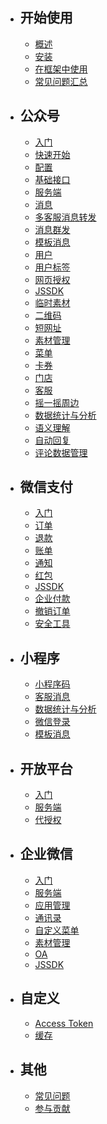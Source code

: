 - ## 开始使用
  - [概述](/docs/{{version}}/{{lang}}/index)
  - [安装](/docs/{{version}}/{{lang}}/installation)
  - [在框架中使用](/docs/{{version}}/{{lang}}/integration)
  - [常见问题汇总](/docs/{{version}}/{{lang}}/troubleshooting)

- ## 公众号
  - [入门](/docs/{{version}}/{{lang}}/official-account/index)
  - [快速开始](/docs/{{version}}/{{lang}}/official-account/tutorial)
  - [配置](/docs/{{version}}/{{lang}}/official-account/configuration)
  - [基础接口](/docs/{{version}}/{{lang}}/official-account/base)
  - [服务端](/docs/{{version}}/{{lang}}/official-account/server)
  - [消息](/docs/{{version}}/{{lang}}/official-account/messages)
  - [多客服消息转发](/docs/{{version}}/{{lang}}/official-account/message-transfer)
  - [消息群发](/docs/{{version}}/{{lang}}/official-account/broadcasting)
  - [模板消息](/docs/{{version}}/{{lang}}/official-account/template_message)
  - [用户](/docs/{{version}}/{{lang}}/official-account/user)
  - [用户标签](/docs/{{version}}/{{lang}}/official-account/user-tag)
  - [网页授权](/docs/{{version}}/{{lang}}/official-account/oauth)
  - [JSSDK](/docs/{{version}}/{{lang}}/basic-services/jssdk)
  - [临时素材](/docs/{{version}}/{{lang}}/basic-services/media)
  - [二维码](/docs/{{version}}/{{lang}}/basic-services/qrcode)
  - [短网址](/docs/{{version}}/{{lang}}/basic-services/url)
  - [素材管理](/docs/{{version}}/{{lang}}/official-account/material)
  - [菜单](/docs/{{version}}/{{lang}}/official-account/menu)
  - [卡券](/docs/{{version}}/{{lang}}/official-account/card)
  - [门店](/docs/{{version}}/{{lang}}/official-account/poi)
  - [客服](/docs/{{version}}/{{lang}}/official-account/customer_service)
  - [摇一摇周边](/docs/{{version}}/{{lang}}/official-account/shake-around)
  - [数据统计与分析](/docs/{{version}}/{{lang}}/official-account/data_cube)
  - [语义理解](/docs/{{version}}/{{lang}}/official-account/semantic)
  - [自动回复](/docs/{{version}}/{{lang}}/official-account/reply)
  - [评论数据管理](/docs/{{version}}/{{lang}}/official-account/comment)

- ## 微信支付
  - [入门](/docs/{{version}}/{{lang}}/payment/index)
  - [订单](/docs/{{version}}/{{lang}}/payment/order)
  - [退款](/docs/{{version}}/{{lang}}/payment/refund)
  - [账单](/docs/{{version}}/{{lang}}/payment/bill)
  - [通知](/docs/{{version}}/{{lang}}/payment/notify)
  - [红包](/docs/{{version}}/{{lang}}/payment/redpack)
  - [JSSDK](/docs/{{version}}/{{lang}}/payment/jssdk)
  - [企业付款](/docs/{{version}}/{{lang}}/payment/transfer)
  - [撤销订单](/docs/{{version}}/{{lang}}/payment/reverse)
  - [安全工具](/docs/{{version}}/{{lang}}/payment/security)

- ## 小程序
  - [小程序码](/docs/{{version}}/{{lang}}/mini-program/app_code)
  - [客服消息](/docs/{{version}}/{{lang}}/mini-program/customer_service)
  - [数据统计与分析](/docs/{{version}}/{{lang}}/mini-program/data_cube)
  - [微信登录](/docs/{{version}}/{{lang}}/mini-program/auth)
  - [模板消息](/docs/{{version}}/{{lang}}/mini-program/template_message)

- ## 开放平台
  - [入门](/docs/{{version}}/{{lang}}/open-platform/index)
  - [服务端](/docs/{{version}}/{{lang}}/open-platform/server)
  - [代授权](/docs/{{version}}/{{lang}}/open-platform/authorizer-delegate)

- ## 企业微信
  - [入门](/docs/{{version}}/{{lang}}/wework/index)
  - [服务端](/docs/{{version}}/{{lang}}/wework/server)
  - [应用管理](/docs/{{version}}/{{lang}}/wework/agents)
  - [通讯录](/docs/{{version}}/{{lang}}/wework/contacts)
  - [自定义菜单](/docs/{{version}}/{{lang}}/wework/menu)
  - [素材管理](/docs/{{version}}/{{lang}}/wework/media)
  - [OA](/docs/{{version}}/{{lang}}/wework/oa)
  - [JSSDK](/docs/{{version}}/{{lang}}/basic-services/jssdk)

- ## 自定义
  - [Access Token](/docs/{{version}}/{{lang}}/customize/access_token)
  - [缓存](/docs/{{version}}/{{lang}}/customize/cache)

- ## 其他
  - [常见问题](/docs/{{version}}/{{lang}}/troubleshooting)
  - [参与贡献](/docs/{{version}}/{{lang}}/contributing)
